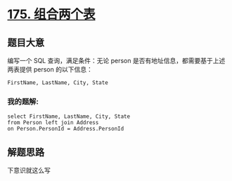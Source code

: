 # [175. 组合两个表](https://leetcode-cn.com/problems/combine-two-tables/)


## 题目大意
编写一个 SQL 查询，满足条件：无论 person 是否有地址信息，都需要基于上述两表提供 person 的以下信息：

`FirstName, LastName, City, State`

### 我的题解:
```
select FirstName, LastName, City, State
from Person left join Address
on Person.PersonId = Address.PersonId
```

## 解题思路
下意识就这么写
